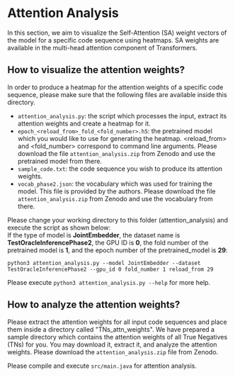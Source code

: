 # Attention Analysis
In this section, we aim to visualize the Self-Attention (SA) weight vectors of the model for a specific code sequence using heatmaps. SA weights are available in the multi-head attention component of Transformers.

## How to visualize the attention weights?
In order to produce a heatmap for the attention weights of a specific code sequence, please make sure that the following files are available inside this directory.

- `attention_analysis.py`: the script which processes the input, extract its attention weights and create a heatmap for it.
- `epoch_<reload_from>_fold_<fold_number>.h5`: the pretrained model which you would like to use for generating the heatmap. \<reload_from\> and \<fold_number\> correspond to command line arguments. Please download the file `attention_analysis.zip` from Zenodo and use the pretrained model from there.
- `sample_code.txt`: the code sequence you wish to produce its attention weights.
- `vocab_phase2.json`: the vocabulary which was used for training the model. This file is provided by the authors. Please download the file `attention_analysis.zip` from Zenodo and use the vocabulary from there.

Please change your working directory to this folder (attention_analysis) and execute the script as shown below:  
If the type of model is **JointEmbedder**, the dataset name is **TestOracleInferencePhase2**, the GPU ID is **0**, the fold number of the pretrained model is **1**, and the epoch number of the pretrained_model is **29**:

```
python3 attention_analysis.py --model JointEmbedder --dataset TestOracleInferencePhase2 --gpu_id 0 fold_number 1 reload_from 29
```

Please execute `python3 attention_analysis.py --help` for more help.

## How to analyze the attention weights?
Please extract the attention weights for all input code sequences and place them inside a directory called "TNs_attn_weights". We have prepared a sample directory which contains the attention weights of all True Negatives (TNs) for you. You may download it, extract it, and analyze the attention weights. Please download the `attention_analysis.zip` file from Zenodo.

Please compile and execute `src/main.java` for attention analysis.
